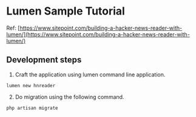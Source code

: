 # Lumen Sample Tutorial

Ref: [https://www.sitepoint.com/building-a-hacker-news-reader-with-lumen/](https://www.sitepoint.com/building-a-hacker-news-reader-with-lumen/)

## Development steps

1. Craft the application using lumen command line application.

```shell
lumen new hnreader
```

2. Do migration using the following command.

```shell
php artisan migrate
```